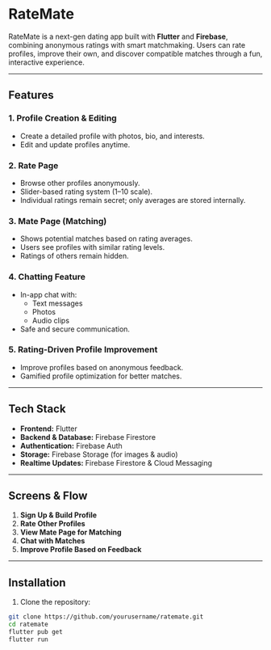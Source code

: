 # RateMate

RateMate is a next-gen dating app built with **Flutter** and **Firebase**, combining anonymous ratings with smart matchmaking. Users can rate profiles, improve their own, and discover compatible matches through a fun, interactive experience.  

---

## **Features**

### 1. Profile Creation & Editing
- Create a detailed profile with photos, bio, and interests.
- Edit and update profiles anytime.

### 2. Rate Page
- Browse other profiles anonymously.
- Slider-based rating system (1–10 scale).
- Individual ratings remain secret; only averages are stored internally.

### 3. Mate Page (Matching)
- Shows potential matches based on rating averages.
- Users see profiles with similar rating levels.
- Ratings of others remain hidden.

### 4. Chatting Feature
- In-app chat with:
  - Text messages
  - Photos
  - Audio clips
- Safe and secure communication.

### 5. Rating-Driven Profile Improvement
- Improve profiles based on anonymous feedback.
- Gamified profile optimization for better matches.

---

## **Tech Stack**

- **Frontend:** Flutter  
- **Backend & Database:** Firebase Firestore  
- **Authentication:** Firebase Auth  
- **Storage:** Firebase Storage (for images & audio)  
- **Realtime Updates:** Firebase Firestore & Cloud Messaging  

---

## **Screens & Flow**

1. **Sign Up & Build Profile**
2. **Rate Other Profiles**
3. **View Mate Page for Matching**
4. **Chat with Matches**
5. **Improve Profile Based on Feedback**

---

## **Installation**

1. Clone the repository:  
```bash
git clone https://github.com/yourusername/ratemate.git
cd ratemate
flutter pub get
flutter run
